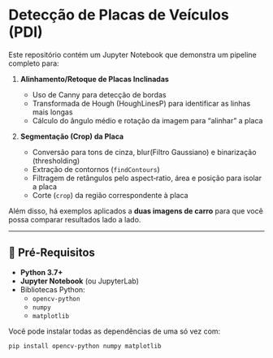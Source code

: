 # Detecção de Placas de Veículos (PDI)

Este repositório contém um Jupyter Notebook que demonstra um pipeline completo para:

1. **Alinhamento/Retoque de Placas Inclinadas**  
   - Uso de Canny para detecção de bordas  
   - Transformada de Hough (HoughLinesP) para identificar as linhas mais longas  
   - Cálculo do ângulo médio e rotação da imagem para “alinhar” a placa  

2. **Segmentação (Crop) da Placa**  
   - Conversão para tons de cinza, blur(Filtro Gaussiano) e binarização (thresholding)  
   - Extração de contornos (`findContours`)  
   - Filtragem de retângulos pelo aspect‐ratio, área e posição para isolar a placa  
   - Corte (`crop`) da região correspondente à placa  

Além disso, há exemplos aplicados a **duas imagens de carro** para que você possa comparar resultados lado a lado.

---

## 🚀 Pré‐Requisitos

- **Python 3.7+**  
- **Jupyter Notebook** (ou JupyterLab)  
- Bibliotecas Python:
  - `opencv-python`
  - `numpy`
  - `matplotlib`

Você pode instalar todas as dependências de uma só vez com:
```bash
pip install opencv-python numpy matplotlib
